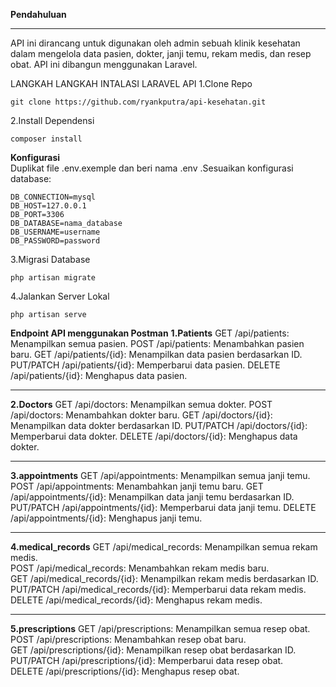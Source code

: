 <b>Pendahuluan</b><br><hr>
API ini dirancang untuk digunakan oleh admin sebuah klinik kesehatan dalam mengelola data pasien, dokter, janji temu, rekam medis, dan resep obat. API ini dibangun menggunakan Laravel.

LANGKAH LANGKAH INTALASI LARAVEL API
1.Clone Repo
```
git clone https://github.com/ryankputra/api-kesehatan.git
```
2.Install Dependensi
```
composer install
```
<b>Konfigurasi</b><br>
Duplikat file .env.exemple dan beri nama .env .Sesuaikan konfigurasi database:
```
DB_CONNECTION=mysql
DB_HOST=127.0.0.1
DB_PORT=3306
DB_DATABASE=nama_database
DB_USERNAME=username
DB_PASSWORD=password
```
3.Migrasi Database
```
php artisan migrate
```
4.Jalankan Server Lokal
```
php artisan serve
```
<b>Endpoint API menggunakan Postman</b>
<b>1.Patients</b>
    GET /api/patients: Menampilkan semua pasien.
    POST /api/patients: Menambahkan pasien baru.
    GET /api/patients/{id}: Menampilkan data pasien berdasarkan ID.
    PUT/PATCH /api/patients/{id}: Memperbarui data pasien.
    DELETE /api/patients/{id}: Menghapus data pasien.
    <hr>
<b>2.Doctors</b>
    GET /api/doctors: Menampilkan semua dokter.
    POST /api/doctors: Menambahkan dokter baru.
    GET /api/doctors/{id}: Menampilkan data dokter berdasarkan ID.
    PUT/PATCH /api/doctors/{id}: Memperbarui data dokter.
    DELETE /api/doctors/{id}: Menghapus data dokter.
    <hr>
  <b>3.appointments</b>
    GET /api/appointments: Menampilkan semua janji temu.
    POST /api/appointments: Menambahkan janji temu baru.
    GET /api/appointments/{id}: Menampilkan data janji temu berdasarkan ID.
    PUT/PATCH /api/appointments/{id}: Memperbarui data janji temu.
    DELETE /api/appointments/{id}: Menghapus janji temu.
    <hr>
    <b>4.medical_records</b>
    GET /api/medical_records: Menampilkan semua rekam medis.<br>
    POST /api/medical_records: Menambahkan rekam medis baru.<br>
    GET /api/medical_records/{id}: Menampilkan rekam medis berdasarkan ID.<br>
    PUT/PATCH /api/medical_records/{id}: Memperbarui data rekam medis.<br>
    DELETE /api/medical_records/{id}: Menghapus rekam medis.<br>
    <hr>
    <b>5.prescriptions</b>
    GET /api/prescriptions: Menampilkan semua resep obat.<br>
    POST /api/prescriptions: Menambahkan resep obat baru.<br>
    GET /api/prescriptions/{id}: Menampilkan resep obat berdasarkan ID.<br>
    PUT/PATCH /api/prescriptions/{id}: Memperbarui data resep obat.<br>
    DELETE /api/prescriptions/{id}: Menghapus resep obat.<br>


